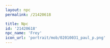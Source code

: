```yaml
---
layout: npc
permalink: /21420618

title: Npc
id: '21420618'
npc_name: 'Frey'
icon_url: 'portrait/mob/02010031_paul_p.png'
---
```

